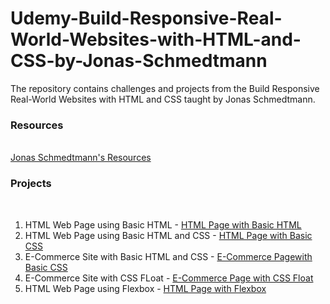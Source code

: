 # Udemy-Build-Responsive-Real-World-Websites-with-HTML-and-CSS-by-Jonas-Schmedtmann
The repository contains challenges and projects from the Build Responsive Real-World Websites with HTML and CSS taught by Jonas Schmedtmann.

### Resources
<br>
<a href="https://codingheroes.io/resources/">Jonas Schmedtmann's Resources</a>

### Projects
<br>

<ol>
 <li> HTML Web Page using Basic HTML -  <a href="https://sclauguico.github.io/html-page-basic-html/">HTML Page with Basic HTML</a>
 <li> HTML Web Page using Basic HTML and CSS - <a href="https://sclauguico.github.io/html-page-basic-css/">HTML Page with Basic CSS</a>
 <li> E-Commerce Site with Basic HTML and CSS - <a href="https://sclauguico.github.io/ecommerce-converse-basic-html-css/">E-Commerce Pagewith Basic CSS</a>
 <li> E-Commerce Site with CSS FLoat - <a href="https://sclauguico.github.io/e-commerce-CSS-float/">E-Commerce Page with CSS Float</a>
 <li> HTML Web Page using Flexbox - <a href="https://sclauguico.github.io/html-page-flexbox/">HTML Page with Flexbox</a>
</ol>
